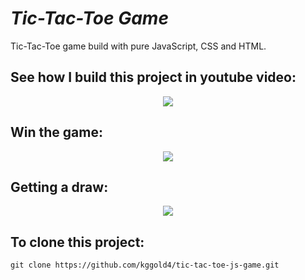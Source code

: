 # <i>Tic-Tac-Toe Game</i>

Tic-Tac-Toe game build with pure JavaScript, CSS and HTML.

## See how I build this project in youtube video:

<p align="center">
    <a href="https://www.youtube.com/watch?v=mcjz67BQ-IE"><img src="https://i.ytimg.com/vi/mcjz67BQ-IE/maxresdefault.jpg"></a>
</p>

## Win the game:

<p align="center">
    <img src="https://github.com/kggold4/tic-tac-toe-js-game/gifs/x.gif">
</p>

## Getting a draw:

<p align="center">
    <img src="https://github.com/kggold4/tic-tac-toe-js-game/gifs/dr.gif">
</p>

## To clone this project:

```
git clone https://github.com/kggold4/tic-tac-toe-js-game.git
```
